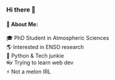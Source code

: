 ### Hi there 👋
#### 💫 About Me:
🎓 PhD Student in Atmospheric Sciences<br>🌎 Interested in ENSO research<br>🐍 Python & Tech junkie<br>👓 Trying to learn web dev<br>⚡ Not a melon IRL
<!--
### 📊 Stats:

![](https://github-readme-stats.vercel.app/api/top-langs/?username=dangomelon&theme=dark&hide_border=false&include_all_commits=true&count_private=true&layout=compact&hide=jupyter%20notebook)

<!--
### 😂 Random Meme
<img src='https://randommeme-five.vercel.app/' style="height: 400px;"/>

<!-- Proudly created with GPRM ( https://gprm.itsvg.in ) -->
<!--
**DangoMelon/DangoMelon** is a ✨ _special_ ✨ repository because its `README.md` (this file) appears on your GitHub profile.

Here are some ideas to get you started:

- 🔭 I’m currently working on ...
- 🌱 I’m currently learning ...
- 👯 I’m looking to collaborate on ...
- 🤔 I’m looking for help with ...
- 💬 Ask me about ...
- 📫 How to reach me: ...
- 😄 Pronouns: ...
- ⚡ Fun fact: ...
-->
